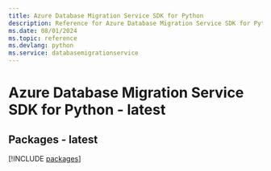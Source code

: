 ```yaml
---
title: Azure Database Migration Service SDK for Python
description: Reference for Azure Database Migration Service SDK for Python
ms.date: 08/01/2024
ms.topic: reference
ms.devlang: python
ms.service: databasemigrationservice
---
```

# Azure Database Migration Service SDK for Python - latest
## Packages - latest
[!INCLUDE [packages](database-migration-service-index.md)]